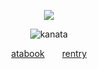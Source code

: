 <div align="center">

![](https://komarev.com/ghpvc/?username=graveyardletters&color=8969b5&style=plastic&label=my++ fans+ )

![kanata](https://github.com/user-attachments/assets/44449bf8-82e7-4f16-a872-7e0c3489f415)

[atabook](https://deathsdespair.atabook.org/)  [rentry](https://rentry.co/deaths-despair)
